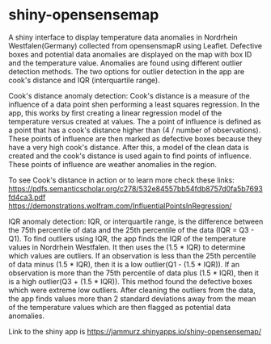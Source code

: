 # shiny-opensensemap
A shiny interface to display temperature data anomalies in Nordrhein Westfalen(Germany) collected from opensensmapR using Leaflet. Defective boxes and potential data anomalies are displayed on the map with box ID and the temperature value. Anomalies are found using different outlier detection methods. The two options for outlier detection in the app are cook's distance and IQR (interquartile range). 

Cook's distance anomaly detection: Cook's distance is a measure of the influence of a data point shen performing a least squares regression. In the app, this works by first creating a linear regression model of the temperature versus created at values. The a point of influence is defined as a point that has a cook's distance higher than (4 / number of observations). These points of influence are then marked as defective boxes because they have a very high cook's distance. After this, a model of the clean data is created and the cook's distance is used again to find points of influence. These points of influence are weather anomalies in the region. 

To see Cook's distance in action or to learn more check these links:
https://pdfs.semanticscholar.org/c278/532e84557bb54fdb8757d0fa5b7693fd4ca3.pdf
https://demonstrations.wolfram.com/InfluentialPointsInRegression/


IQR anomaly detection: IQR, or interquartile range, is the difference between the 75th percentile of data and the 25th percentile of the data (IQR = Q3 - Q1). To find outliers using IQR, the app finds the IQR of the temperature values in Nordrhein Westfalen. It then uses the (1.5 * IQR) to determine which values are outliers. If an observation is less than the 25th percentile of data minus (1.5 * IQR), then it is a low outlier(Q1 - (1.5 * IQR)). If an observation is more than the 75th percentile of data plus (1.5 * IQR), then it is a high outlier(Q3 + (1.5 * IQR)). This method found the defective boxes which were extreme low outliers. After cleaning the outliers from the data, the app finds values more than 2 standard deviations away from the mean of the temperature values which are then flagged as potential data anomalies. 


Link to the shiny app is https://jammurz.shinyapps.io/shiny-opensensemap/
